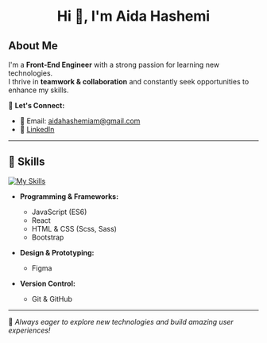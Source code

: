 
<h1 align="center">Hi 👋, I'm Aida Hashemi</h1>

## About Me  
I'm a **Front-End Engineer** with a strong passion for learning new technologies.  
I thrive in **teamwork & collaboration** and constantly seek opportunities to enhance my skills.  

📩 **Let's Connect:**  
- 📧 Email: [aidahashemiam@gmail.com](mailto:aidahashemiam@gmail.com)  
- 💼 [LinkedIn](https://www.linkedin.com/in/aida-hashemi-a06390297)  

---

## 🚀 Skills  
[![My Skills](https://skillicons.dev/icons?i=html,css,bootstrap,sass,js,react,git,github,figma)](https://AidaHashemi.github.io/cv/)

- **Programming & Frameworks:**  
  - JavaScript (ES6)  
  - React  
  - HTML & CSS (Scss, Sass)  
  - Bootstrap  

- **Design & Prototyping:**  
  - Figma  

- **Version Control:**  
  - Git & GitHub  

---

🌱 *Always eager to explore new technologies and build amazing user experiences!*  


<!--
**AidaHashemi/AidaHashemi** is a ✨ _special_ ✨ repository because its `README.md` (this file) appears on your GitHub profile.

Here are some ideas to get you started:

- 🔭 I’m currently working on ...
- 👯 I’m looking to collaborate on ...
- 🤔 I’m looking for help with ...
- 💬 Ask me about ...
- 📫 How to reach me: ...
- 😄 Pronouns: ...
- ⚡ Fun fact: ...
-->

